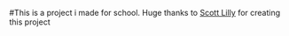 #This is a project i made for school. Huge thanks to [Scott Lilly](https://scottlilly.com) for creating this project
